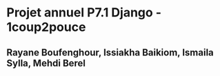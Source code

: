 # Projet annuel P7.1 Django - 1coup2pouce
## Rayane Boufenghour, Issiakha Baikiom, Ismaila Sylla, Mehdi Berel
